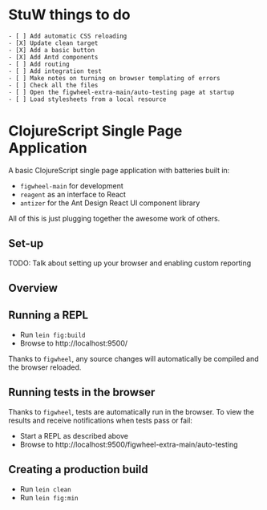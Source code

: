 # StuW things to do #

```
- [ ] Add automatic CSS reloading
- [X] Update clean target
- [X] Add a basic button
- [X] Add Antd components
- [ ] Add routing
- [ ] Add integration test
- [ ] Make notes on turning on browser templating of errors
- [ ] Check all the files
- [ ] Open the figwheel-extra-main/auto-testing page at startup
- [ ] Load stylesheets from a local resource
```

# ClojureScript Single Page Application #

A basic ClojureScript single page application with batteries built in:

- `figwheel-main` for development
- `reagent` as an interface to React
- `antizer` for the Ant Design React UI component library

All of this is just plugging together the awesome work of others.

## Set-up ##

TODO: Talk about setting up your browser and enabling custom reporting

## Overview

## Running a REPL ##

- Run `lein fig:build`
- Browse to http://localhost:9500/

Thanks to `figwheel`, any source changes will automatically be compiled and the browser reloaded.

## Running tests in the browser ##

Thanks to `figwheel`, tests are automatically run in the browser. To view the results and receive notifications when
tests pass or fail:

- Start a REPL as described above
- Browse to http://localhost:9500/figwheel-extra-main/auto-testing

## Creating a production build ##

- Run `lein clean`
- Run `lein fig:min`
